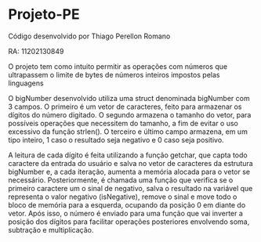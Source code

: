 ﻿# Projeto-PE
<p>Código desenvolvido por Thiago Perellon Romano</p>
<p>RA: 11202130849</p>
    <p>    O projeto tem como intuito permitir as operações com números que ultrapassem o limite de bytes de números inteiros impostos pelas linguagens </p>
    <p>    O bigNumber desenvolvido utiliza uma struct denominada bigNumber com 3 campos. O primeiro é um vetor de caracteres, feito para armazenar os dígitos do número digitado. O segundo armazena o tamanho do vetor, para possíveis operações que necessitem do tamanho, a fim de evitar o uso excessivo da função strlen(). O terceiro e último campo armazena, em um tipo inteiro, 1 caso o resultado seja negativo e 0 caso seja positivo. </p>
    <p>    A leitura de cada dígito é feita utilizando a função getchar, que capta todo caractere da entrada do usuário e salva no vetor de caracteres da estrutura bigNumber e, a cada iteração, aumenta a memória alocada para o vetor se necessário. Posteriormente, é chamada uma função que verifica se o primeiro caractere um o sinal de negativo, salva o resultado na variável que representa o valor negativo (isNegative), remove o sinal e move todo o bloco de memória para a esquerda, ocupando da posição 0 em diante do vetor. Após isso, o número é enviado para uma função que vai inverter a posição dos dígitos para facilitar operações posteriores envolvendo soma, subtração e multiplicação.</p>
